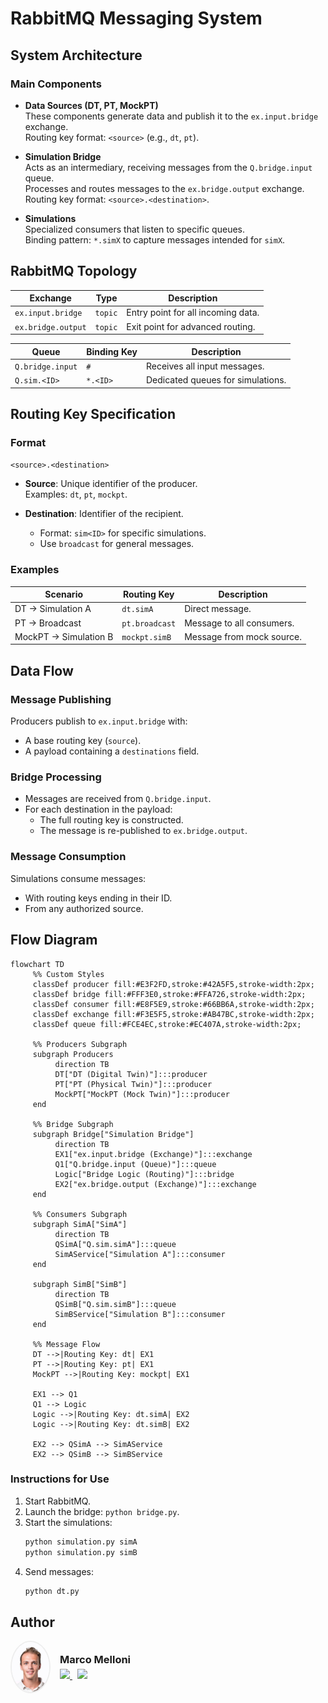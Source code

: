 # RabbitMQ Messaging System

## System Architecture

### Main Components

- **Data Sources (DT, PT, MockPT)**  
   These components generate data and publish it to the `ex.input.bridge` exchange.  
   Routing key format: `<source>` (e.g., `dt`, `pt`).

- **Simulation Bridge**  
   Acts as an intermediary, receiving messages from the `Q.bridge.input` queue.  
   Processes and routes messages to the `ex.bridge.output` exchange.  
   Routing key format: `<source>.<destination>`.

- **Simulations**  
   Specialized consumers that listen to specific queues.  
   Binding pattern: `*.simX` to capture messages intended for `simX`.

## RabbitMQ Topology

| **Exchange**       | **Type** | **Description**                    |
| ------------------ | -------- | ---------------------------------- |
| `ex.input.bridge`  | `topic`  | Entry point for all incoming data. |
| `ex.bridge.output` | `topic`  | Exit point for advanced routing.   |

| **Queue**        | **Binding Key** | **Description**                   |
| ---------------- | --------------- | --------------------------------- |
| `Q.bridge.input` | `#`             | Receives all input messages.      |
| `Q.sim.<ID>`     | `*.<ID>`        | Dedicated queues for simulations. |

## Routing Key Specification

### Format

`<source>.<destination>`

- **Source**: Unique identifier of the producer.  
   Examples: `dt`, `pt`, `mockpt`.

- **Destination**: Identifier of the recipient.
  - Format: `sim<ID>` for specific simulations.
  - Use `broadcast` for general messages.

### Examples

| **Scenario**          | **Routing Key** | **Description**           |
| --------------------- | --------------- | ------------------------- |
| DT → Simulation A     | `dt.simA`       | Direct message.           |
| PT → Broadcast        | `pt.broadcast`  | Message to all consumers. |
| MockPT → Simulation B | `mockpt.simB`   | Message from mock source. |

## Data Flow

### Message Publishing

Producers publish to `ex.input.bridge` with:

- A base routing key (`source`).
- A payload containing a `destinations` field.

### Bridge Processing

- Messages are received from `Q.bridge.input`.
- For each destination in the payload:
  - The full routing key is constructed.
  - The message is re-published to `ex.bridge.output`.

### Message Consumption

Simulations consume messages:

- With routing keys ending in their ID.
- From any authorized source.

## Flow Diagram

```mermaid
flowchart TD
     %% Custom Styles
     classDef producer fill:#E3F2FD,stroke:#42A5F5,stroke-width:2px;
     classDef bridge fill:#FFF3E0,stroke:#FFA726,stroke-width:2px;
     classDef consumer fill:#E8F5E9,stroke:#66BB6A,stroke-width:2px;
     classDef exchange fill:#F3E5F5,stroke:#AB47BC,stroke-width:2px;
     classDef queue fill:#FCE4EC,stroke:#EC407A,stroke-width:2px;

     %% Producers Subgraph
     subgraph Producers
          direction TB
          DT["DT (Digital Twin)"]:::producer
          PT["PT (Physical Twin)"]:::producer
          MockPT["MockPT (Mock Twin)"]:::producer
     end

     %% Bridge Subgraph
     subgraph Bridge["Simulation Bridge"]
          direction TB
          EX1["ex.input.bridge (Exchange)"]:::exchange
          Q1["Q.bridge.input (Queue)"]:::queue
          Logic["Bridge Logic (Routing)"]:::bridge
          EX2["ex.bridge.output (Exchange)"]:::exchange
     end

     %% Consumers Subgraph
     subgraph SimA["SimA"]
          direction TB
          QSimA["Q.sim.simA"]:::queue
          SimAService["Simulation A"]:::consumer
     end

     subgraph SimB["SimB"]
          direction TB
          QSimB["Q.sim.simB"]:::queue
          SimBService["Simulation B"]:::consumer
     end

     %% Message Flow
     DT -->|Routing Key: dt| EX1
     PT -->|Routing Key: pt| EX1
     MockPT -->|Routing Key: mockpt| EX1

     EX1 --> Q1
     Q1 --> Logic
     Logic -->|Routing Key: dt.simA| EX2
     Logic -->|Routing Key: dt.simB| EX2

     EX2 --> QSimA --> SimAService
     EX2 --> QSimB --> SimBService
```

### Instructions for Use

1. Start RabbitMQ.
2. Launch the bridge: `python bridge.py`.
3. Start the simulations:
   ```bash
   python simulation.py simA
   python simulation.py simB
   ```
4. Send messages:
   ```bash
   python dt.py
   ```

## Author

<div align="left" style="display: flex; align-items: center; gap: 15px;">
  <img src="../../images/profile.jpg" width="60" style="border-radius: 50%; border: 2px solid #eee;"/>
  <div>
    <h3 style="margin: 0;">Marco Melloni</h3>
    <div style="margin-top: 5px;">
      <a href="https://www.linkedin.com/in/marco-melloni/">
        <img src="https://img.shields.io/badge/LinkedIn-Connect-blue?style=flat-square&logo=linkedin"/>
      </a>
      <a href="https://github.com/marcomelloni" style="margin-left: 8px;">
        <img src="https://img.shields.io/badge/GitHub-Profile-black?style=flat-square&logo=github"/>
      </a>
    </div>
  </div>
</div>
